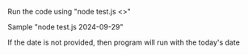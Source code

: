 Run the code using "node test.js <<date>>"

Sample "node test.js 2024-09-29"

If the date is not provided, then program will run with the today's date
